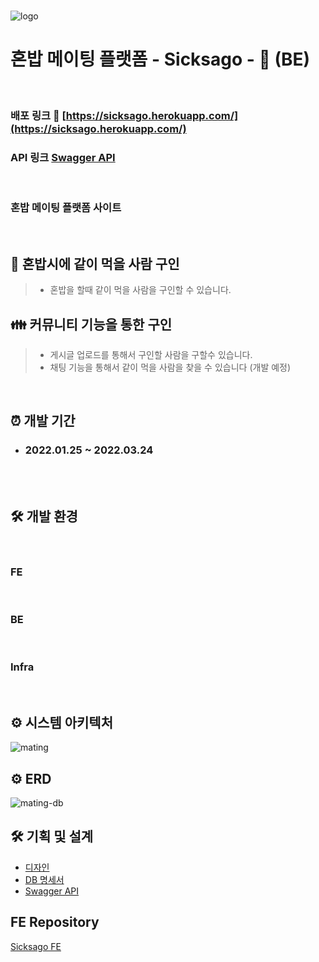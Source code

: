 <br>
<p><img src="https://user-images.githubusercontent.com/47293759/159876886-91cb8251-a198-4f2a-be19-cba71251b1f9.png" alt="logo"></p>

# 혼밥 메이팅 플랫폼 - **Sicksago -** 🍱  (BE)

<br>

### 배포 링크 🏡 [https://sicksago.herokuapp.com/](https://sicksago.herokuapp.com/)
### API 링크 [Swagger API](https://api-sicksago.herokuapp.com/swagger-ui/index.html)

<br>

### 혼밥 메이팅 플랫폼 사이트

<br>

## 🍚 혼밥시에 같이 먹을 사람 구인

> - 혼밥을 할때 같이 먹을 사람을 구인할 수 있습니다.

## 👪 커뮤니티 기능을 통한 구인

> - 게시글 업로드를 통해서 구인할 사람을 구할수 있습니다.
> - 채팅 기능을 통해서 같이 먹을 사람을 찾을 수 있습니다 (개발 예정)

<br>

## ⏰ 개발 기간

- ### 2022.01.25 ~ 2022.03.24

<br>

<br>

## 🛠️ 개발 환경

<br>

### **FE**

<p>
<img src="https://img.shields.io/badge/javascript-F7DF1E?style=flat-square&logo=javascript&logoColor=white" alt=""/>
 <img src="https://img.shields.io/badge/react-61DAFB?style=flat-square&logo=react&logoColor=white" alt=""/>
 <img src="https://img.shields.io/badge/React Router-CA4245?style=flat-square&logo=React Router&logoColor=white" alt=""/>
<img src="https://img.shields.io/badge/styled-components-DB7093?style=flat-square&logo=styled-components&logoColor=white" alt=""/>
<img src="https://img.shields.io/badge/redux-DB7093?style=flat-square&logo=redux&logoColor=white&color=blue" alt=""/>
</p>


### **BE**

<p>
<img src="https://img.shields.io/badge/java-007396?style=flat-square&logo=java&logoColor=white" alt=""/>
<img src="https://img.shields.io/badge/Spring Boot -6DB33F?style=flat-square&logo=Spring Boot&logoColor=white" alt=""/>
<img src="https://img.shields.io/badge/SpringSecurity-6DB33F?style=flat-square&logo=SpringSecurity&logoColor=white" alt=""/>
<img src="https://img.shields.io/badge/JPA-6DB33F?style=flat-square&logo=&logoColor=white" alt=""/>
<img src="https://img.shields.io/badge/Query DSL-0769AD?style=flat-square&logo=&logoColor=white" alt=""/>
<img src="https://img.shields.io/badge/Postgresql -4479A1?style=flat-square&logo=Postgresql&logoColor=white" alt=""/>
<img src="https://img.shields.io/badge/Redis -FFCA28?style=flat-square&logo=redis&logoColor=white&color=red" alt=""/>
</p>

### **Infra**

<p>
<img src="https://img.shields.io/badge/Heroku -232F3E?style=flat-square&logo=Heroku&logoColor=white" alt=""/>
<img src="https://img.shields.io/badge/GitHub Actions -2088FF?style=flat-square&logo=GitHub Actions&logoColor=white" alt=""/>
<img src="https://img.shields.io/badge/AWS S3 -2088FF?style=flat-square&logo=amazonaws&logoColor=white&color=black" alt=""/>
</p>

## ⚙️ 시스템 아키텍처
![mating](https://user-images.githubusercontent.com/47293759/159869328-044a59fc-9a3a-4861-874d-65f6297c9b56.JPG)


## ⚙️ ERD
![mating-db](https://user-images.githubusercontent.com/47293759/159872827-0663cda8-80eb-4119-989e-1f59706935a1.JPG)


## 🛠 기획 및 설계

- [디자인](https://www.figma.com/file/7BE05tla9RVSUGwGqDqHxc/%EC%8B%9D%EC%82%AC%EA%B3%A0?node-id=0%3A1)
- [DB 명세서](https://www.erdcloud.com/d/vn2Ye3JfLZz3GnCtd)
- [Swagger API](https://api-sicksago.herokuapp.com/swagger-ui/index.html)


## FE Repository
[Sicksago FE](https://github.com/temp-portfolio-team/frontend)
